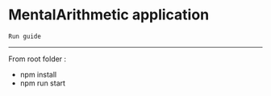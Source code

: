 # MentalArithmetic application

    Run guide
----------------

From root folder :
-   npm install
-   npm run start